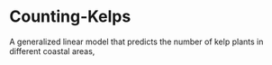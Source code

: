 # Counting-Kelps

A generalized linear model that predicts the number of kelp plants in different coastal areas, 
